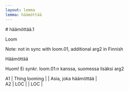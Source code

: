 ```yaml
---
layout: lemma
lemma: häämöttää
---
```


<div class="sense">
# <span class="sensename">häämöttää.1</span>

<span class="description">Loom</span>

Note: not in sync with loom.01, additional arg2 in Finnish

<span class="description">Häämöttää</span>

Huom! Ei synkr. loom.01:n kanssa, suomessa lisäksi arg2

A1 | Thing looming |   | Asia, joka häämöttää |  
A2 | LOC |   | LOC |  

</div>

